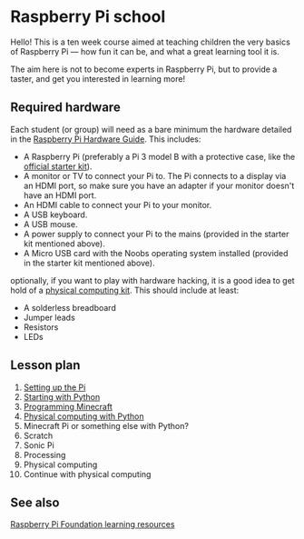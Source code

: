 # Raspberry Pi school

Hello! This is a ten week course aimed at teaching children the very basics of Raspberry Pi — how fun it can be, and what a great learning tool it is.

The aim here is not to become experts in Raspberry Pi, but to provide a taster, and get you interested in learning more!

## Required hardware

Each student (or group) will need as a bare minimum the hardware detailed in the [Raspberry Pi Hardware Guide](https://www.raspberrypi.org/learning/hardware-guide/). This includes:

* A Raspberry Pi (preferably a Pi 3 model B with a protective case, like the [official starter kit](https://www.amazon.co.uk/Raspberry-Pi-Official-Desktop-Starter/dp/B01CI5879A/)).
* A monitor or TV to connect your Pi to. The Pi connects to a display via an HDMI port, so make sure you have an adapter if your monitor doesn't have an HDMI port.
* An HDMI cable to connect your Pi to your monitor.
* A USB keyboard.
* A USB mouse.
* A power supply to connect your Pi to the mains (provided in the starter kit mentioned above).
* A Micro USB card with the Noobs operating system installed (provided in the starter kit mentioned above).

optionally, if you want to play with hardware hacking, it is a good idea to get hold of a [physical computing kit](https://projects.raspberrypi.org/en/projects/physical-computing). This should include at least:

* A solderless breadboard
* Jumper leads
* Resistors
* LEDs

## Lesson plan

1. [Setting up the Pi](setup.md)
2. [Starting with Python](python.md)
3. [Programming Minecraft](minecraft.md)
4. [Physical computing with Python](physical.md)
5. Minecraft Pi or something else with Python?
6. Scratch
7. Sonic Pi
8. Processing
9. Physical computing
10. Continue with physical computing

## See also

[Raspberry Pi Foundation learning resources](https://www.raspberrypi.org/resources/learn/)

